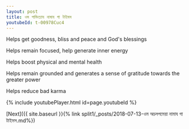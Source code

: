 ```yaml
---
layout: post
title: ওম পান্ডিত্যায নামায গা টাইমস
youtubeId: t-00978Cuc4
---
```

 
 
Helps get goodness, bliss and peace and God's blessings
 
Helps remain focused, help generate inner energy 
 
Helps boost physical and mental health 
 
Helps remain grounded and generates a sense of gratitude towards the greater power 
 
Helps reduce bad karma
 
 
 
 


{% include youtubePlayer.html id=page.youtubeId %}
 
[Next]({{ site.baseurl }}{% link  split1/_posts/2018-07-13-ওম অচলপমেয়া নামায গা টাইমস.md%})
 
